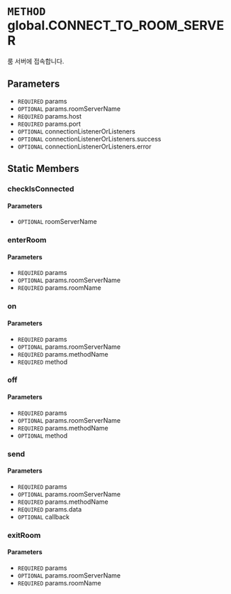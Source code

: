 # `METHOD` global.CONNECT_TO_ROOM_SERVER
룸 서버에 접속합니다.

## Parameters
* `REQUIRED` params 
* `OPTIONAL` params.roomServerName 
* `REQUIRED` params.host 
* `REQUIRED` params.port 
* `OPTIONAL` connectionListenerOrListeners 
* `OPTIONAL` connectionListenerOrListeners.success 
* `OPTIONAL` connectionListenerOrListeners.error 

## Static Members

### checkIsConnected
#### Parameters
* `OPTIONAL` roomServerName 

### enterRoom
#### Parameters
* `REQUIRED` params 
* `OPTIONAL` params.roomServerName 
* `REQUIRED` params.roomName 

### on
#### Parameters
* `REQUIRED` params 
* `OPTIONAL` params.roomServerName 
* `REQUIRED` params.methodName 
* `REQUIRED` method 

### off
#### Parameters
* `REQUIRED` params 
* `OPTIONAL` params.roomServerName 
* `REQUIRED` params.methodName 
* `OPTIONAL` method 

### send
#### Parameters
* `REQUIRED` params 
* `OPTIONAL` params.roomServerName 
* `REQUIRED` params.methodName 
* `REQUIRED` params.data 
* `OPTIONAL` callback 

### exitRoom
#### Parameters
* `REQUIRED` params 
* `OPTIONAL` params.roomServerName 
* `REQUIRED` params.roomName 
